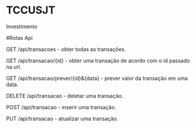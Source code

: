 # TCCUSJT
Investimento

#Rotas Api

GET /api/transacoes - obter todas as transações.

GET /api/transacao/{id} - obter uma transação de acordo com o id passado na url.

GET /api/transacao/prever/{id}&{data} - prever valor da transação em uma data.

DELETE /api/transacao - deletar uma transação.

POST /api/transacao - inserir uma transação.

PUT /api/transacao - atualizar uma transação.